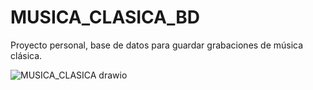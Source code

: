 # MUSICA_CLASICA_BD
Proyecto personal, base de datos para guardar grabaciones de música clásica.

![MUSICA_CLASICA drawio](https://github.com/user-attachments/assets/a2488ba4-d3e7-48be-8190-13a044f72ff5)
